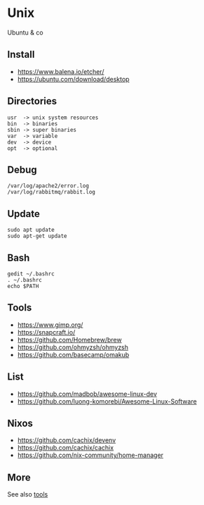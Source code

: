 # Unix

Ubuntu & co

## Install

- https://www.balena.io/etcher/
- https://ubuntu.com/download/desktop

## Directories

```
usr  -> unix system resources
bin  -> binaries
sbin -> super binaries
var  -> variable
dev  -> device
opt  -> optional
```

## Debug

```
/var/log/apache2/error.log
/var/log/rabbitmq/rabbit.log
```

## Update

```
sudo apt update
sudo apt-get update  
```

## Bash

```
gedit ~/.bashrc
. ~/.bashrc
echo $PATH
```

## Tools

- https://www.gimp.org/
- https://snapcraft.io/
- https://github.com/Homebrew/brew
- https://github.com/ohmyzsh/ohmyzsh
- https://github.com/basecamp/omakub

## List

- https://github.com/madbob/awesome-linux-dev
- https://github.com/luong-komorebi/Awesome-Linux-Software

## Nixos

- https://github.com/cachix/devenv
- https://github.com/cachix/cachix
- https://github.com/nix-community/home-manager

## More

See also [tools](https://github.com/pegaltier/utils-dev/blob/master/utils-tools.md)